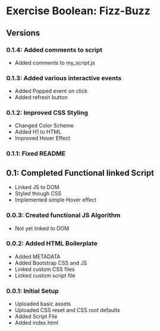 # Exercise Boolean: Fizz-Buzz

## Versions

### 0.1.4: Added comments to script

* Added comments to my_script.js

### 0.1.3: Added various interactive events

* Added Popped event on click
* Added refresh button

### 0.1.2: Improved CSS Styling

* Changed Color Scheme
* Added H1 to HTML
* Improved Hover Effect

### 0.1.1: Fixed README

## 0.1: Completed Functional linked Script

* Linked JS to DOM
* Styled though CSS
* Implemented simple Hover effect

### 0.0.3: Created functional JS Algorithm

* Not yet linked to DOM

### 0.0.2: Added HTML Boilerplate

* Added METADATA
* Added Bootstrap CSS and JS
* Linked custom CSS files
* Linked custom script file

### 0.0.1: Initial Setup

* Uploaded basic assets
* Uploaded CSS reset and CSS root defaults
* Added Script File
* Added index.html
